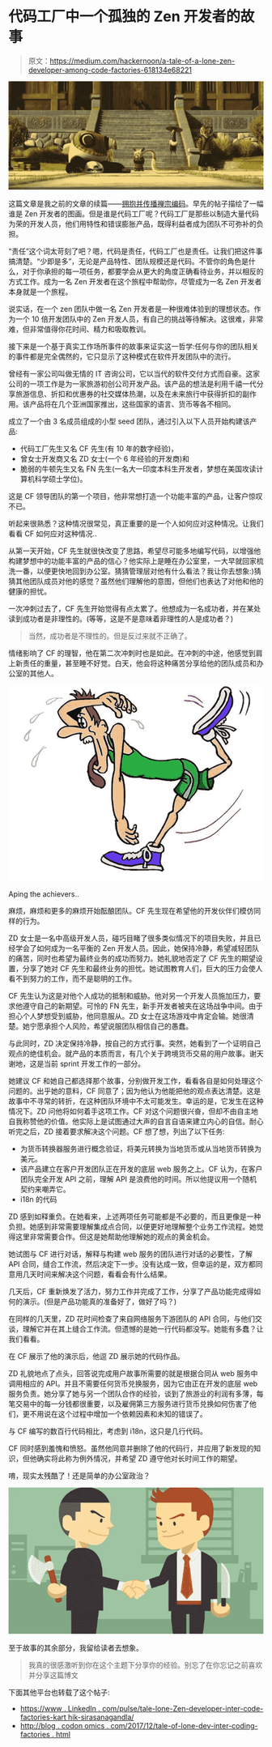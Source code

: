 # 代码工厂中一个孤独的 Zen 开发者的故事

> 原文：<https://medium.com/hackernoon/a-tale-of-a-lone-zen-developer-among-code-factories-618134e68221>

![](img/fec06eaab10ec1c31ba97dd317e38e4d.png)

这篇文章是我之前的文章的续篇——[拥抱并传播禅宗编码](/p/embrace-and-evangelize-zen-coding-ffe4955daf1c)。早先的帖子描绘了一幅谁是 Zen 开发者的图画。但是谁是代码工厂呢？代码工厂是那些以制造大量代码为荣的开发人员，他们用特性和错误膨胀产品，既得利益者成为团队不可弥补的负担。

“责任”这个词太苛刻了吧？嗯，代码是责任，代码工厂也是责任。让我们把这件事搞清楚。“少即是多”，无论是产品特性、团队规模还是代码。不管你的角色是什么，对于你承担的每一项任务，都要学会从更大的角度正确看待业务，并以相反的方式工作。成为一名 Zen 开发者在这个旅程中帮助你，尽管成为一名 Zen 开发者本身就是一个旅程。

说实话，在一个 zen 团队中做一名 Zen 开发者是一种很难体验到的理想状态。作为一个 10 倍开发团队中的 Zen 开发人员，有自己的挑战等待解决。这很难，非常难，但非常值得你花时间、精力和吸取教训。

接下来是一个基于真实工作场所事件的故事来证实这一哲学:任何与你的团队相关的事件都是完全偶然的，它只显示了这种模式在软件开发团队中的流行。

曾经有一家公司叫做无情的 IT 咨询公司，它以当代的软件交付方式而自豪。这家公司的一项工作是为一家旅游初创公司开发产品。该产品的想法是利用千禧一代分享旅游信息、折扣和优惠券的社交媒体热潮，以及在未来旅行中获得折扣的副作用。该产品将在几个亚洲国家推出，这些国家的语言、货币等各不相同。

成立了一个由 3 名成员组成的小型 seed 团队，通过引入以下人员开始构建该产品:

*   代码工厂先生又名 CF 先生(有 10 年的数字经验)，
*   曾女士开发商又名 ZD 女士(一个 6 年经验的开发商)和
*   脆弱的牛顿先生又名 FN 先生(一名大一印度本科生开发者，梦想在美国攻读计算机科学硕士学位)。

这是 CF 领导团队的第一个项目，他非常想打造一个功能丰富的产品，让客户惊叹不已。

听起来很熟悉？这种情况很常见，真正重要的是一个人如何应对这种情况。让我们看看 CF 如何应对这种情况..

从第一天开始，CF 先生就很快改变了思路，希望尽可能多地编写代码，以增强他构建梦想中的功能丰富的产品的信心？他实际上是睡在办公室里，一大早就回家梳洗一番，以便更快地回到办公室。猜猜管理层对他有什么看法？我让你去想象:)猜猜其他团队成员对他的感觉？虽然他们理解他的意图，但他们也表达了对他和他的健康的担忧。

一次冲刺过去了，CF 先生开始觉得有点太累了。他想成为一名成功者，并在某处读到成功者是非理性的。(等等，这是不是意味着非理性的人是成功者？)

> 当然，成功者是不理性的。但是反过来就不正确了。

情绪影响了 CF 的理智，他在第二次冲刺时也是如此。在冲刺的中途，他感觉到肩上新责任的重量，甚至睡不好觉。白天，他会将这种痛苦分享给他的团队成员和办公室的其他人。

![](img/d55c3a0b8fcad7a4cee63e188186ef00.png)

Aping the achievers..

麻烦，麻烦和更多的麻烦开始酝酿团队。CF 先生现在希望他的开发伙伴们模仿同样的行为。

ZD 女士是一名中高级开发人员，碰巧目睹了很多类似情况下的项目失败，并且已经学会了如何成为一名平衡的 Zen 开发人员。因此，她保持冷静，希望减轻团队的痛苦，同时也希望为最终业务的成功而努力。她礼貌地否定了 CF 先生的期望设置，分享了她对 CF 先生和最终业务的担忧。她试图教育人们，巨大的压力会使人看不到努力的工作，而不是聪明的工作。

CF 先生认为这是对他个人成功的抵制和威胁。他对另一个开发人员施加压力，要求他遵守自己的新期望。可怜的 FN 先生，新手开发者被夹在这场战争中间。由于担心个人梦想受到威胁，他同意服从。ZD 女士在这场游戏中肯定会输。她很清楚。她宁愿承担个人风险，希望说服团队相信自己的愚蠢。

与此同时，ZD 决定保持冷静，按自己的方式行事。突然，她看到了一个证明自己观点的绝佳机会。就产品的本质而言，有几个关于跨境货币交易的用户故事。谢天谢地，这是当前 sprint 开发工作的一部分。

她建议 CF 和她自己都选择那个故事，分别做开发工作，看看各自是如何处理这个问题的。出乎她的意料，CF 同意了；因为他认为他能把他的观点表达清楚。这是故事中不寻常的转折，在这种团队环境中不太可能发生。幸运的是，它发生在这种情况下。ZD 问他将如何着手这项工作。CF 对这个问题很兴奋，但却不由自主地自我称赞他的价值。他实际上是试图通过大声的自言自语来建立内心的自信。耐心听完之后，ZD 接着要求解决这个问题。CF 想了想，列出了以下任务:

*   为货币转换器服务进行概念验证，将美元转换为当地货币或从当地货币转换为美元。
*   该产品建立在客户开发团队正在开发的底层 web 服务之上。CF 认为，在客户团队完全开发 API 之前，理解 API 是浪费他的时间。所以他提议用一个随机契约来嘲弄它。
*   i18n 的代码

ZD 感到如释重负。在她看来，上述两项任务可能都是不必要的，而且更像是一种负担。她感到非常需要理解集成点合同，以便更好地理解整个业务工作流程。她觉得这里非常需要合作。但这是她帮助他理解她的观点的黄金机会。

她试图与 CF 进行对话，解释与构建 web 服务的团队进行对话的必要性，了解 API 合同，缝合工作流，然后决定下一步。没有达成一致，但幸运的是，双方都同意用几天时间来解决这个问题，看看会有什么结果。

几天后，CF 重新焕发了活力，努力工作并完成了工作，分享了产品功能完成得如何的演示。(但是产品功能真的准备好了，做好了吗？)

在同样的几天里，ZD 花时间检查了来自网络服务下游团队的 API 合同，与他们交谈，理解它并在其上缝合工作流。但遗憾的是她一行代码都没写。她能有多蠢？让我们看看。

在 CF 展示了他的演示后，他逗 ZD 展示她的代码作品。

ZD 礼貌地点了点头，回答说完成用户故事所需要的就是根据合同从 web 服务中调用相应的 API。并且不需要任何货币兑换服务，因为它由正在开发的底层 web 服务负责。她分享了她与另一个团队合作的经验，谈到了旅游业的利润有多薄，每笔交易中的每一分钱都很重要，以及雇佣第三方服务进行货币兑换如何伤害了他们，更不用说在这个过程中增加一个依赖因素和未知的错误了。

与 CF 编写的数百行代码相比，考虑到 i18n，这只是几行代码。

CF 同时感到羞愧和愤怒。虽然他同意并删除了他的代码行，并应用了新发现的知识，但他确实将此称为例外情况，并希望 ZD 遵守他对长时间工作的期望。

唷，现实太残酷了！还是简单的办公室政治？

![](img/6813291419acef5807dc8a1150a8f113.png)

至于故事的其余部分，我留给读者去想象。

> 我真的很感激听到你在这个主题下分享你的经验。别忘了在你忘记之前喜欢并分享这篇博文

下面其他平台也转载了这个帖子:

*   [https://www . LinkedIn . com/pulse/tale-lone-Zen-developer-inter-code-factories-kart hik-sirasanagandla/](https://www.linkedin.com/pulse/tale-lone-zen-developer-among-code-factories-karthik-sirasanagandla/)
*   [http://blog . codon omics . com/2017/12/tale-of-lone-dev-inter-coding-factories . html](http://blog.codonomics.com/2017/12/tale-of-lone-dev-among-coding-factories.html)